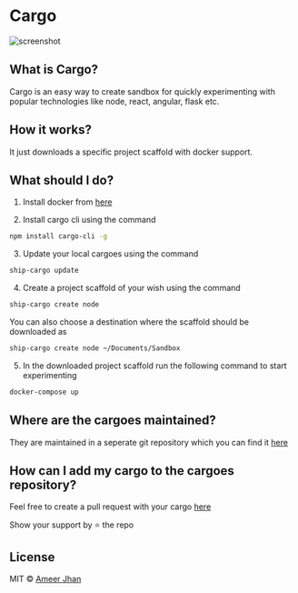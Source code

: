 # Cargo

![screenshot](https://media.giphy.com/media/1sx4pBY208fPP9rgrG/giphy.gif)


## What is Cargo?

Cargo is an easy way to create sandbox for quickly experimenting with popular technologies like node, react, angular, flask etc.

## How it works?

It just downloads a specific project scaffold with docker support.

## What should I do?

1. Install docker from [here](https://www.docker.com/)

2. Install cargo cli using the command

```sh
npm install cargo-cli -g
```

3. Update your local cargoes using the command

```sh
ship-cargo update
```

4. Create a project scaffold of your wish using the command

```sh
ship-cargo create node
```

You can also choose a destination where the scaffold should be downloaded as

```sh
ship-cargo create node ~/Documents/Sandbox
```

5. In the downloaded project scaffold run the following command to start experimenting

```sh
docker-compose up
```

## Where are the cargoes maintained?

They are maintained in a seperate git repository which you can find it [here](https://github.com/ameerthehacker/cargo-core.git)

## How can I add my cargo to the cargoes repository?

Feel free to create a pull request with your cargo [here](https://github.com/ameerthehacker/cargo-core.git)

Show your support by :star: the repo

## License

MIT © [Ameer Jhan](mailto:ameerjhanprof@gmail.com)